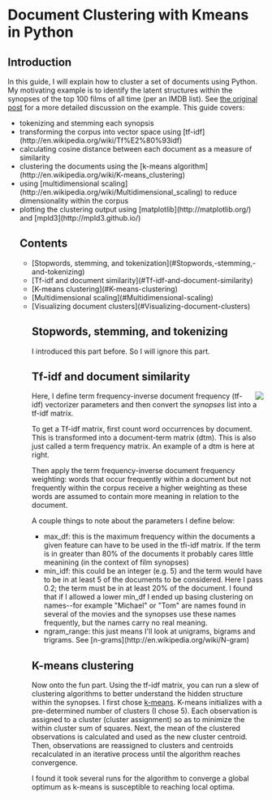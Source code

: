 # Document Clustering with Kmeans in Python

## Introduction
In this guide, I will explain how to cluster a set of documents using Python. My motivating example is to identify the latent structures within the synopses of the top 100 films of all time (per an IMDB list). See [the original post](http://www.brandonrose.org/top100) for a more detailed discussion on the example. This guide covers:

<ul>
<li> tokenizing and stemming each synopsis
<li> transforming the corpus into vector space using [tf-idf](http://en.wikipedia.org/wiki/Tf%E2%80%93idf)
<li> calculating cosine distance between each document as a measure of similarity
<li> clustering the documents using the [k-means algorithm](http://en.wikipedia.org/wiki/K-means_clustering)
<li> using [multidimensional scaling](http://en.wikipedia.org/wiki/Multidimensional_scaling) to reduce dimensionality within the corpus
<li> plotting the clustering output using [matplotlib](http://matplotlib.org/) and [mpld3](http://mpld3.github.io/)

## Contents
<ul>
<li>[Stopwords, stemming, and tokenization](#Stopwords,-stemming,-and-tokenizing)
<li>[Tf-idf and document similarity](#Tf-idf-and-document-similarity)
<li>[K-means clustering](#K-means-clustering)
<li>[Multidimensional scaling](#Multidimensional-scaling)
<li>[Visualizing document clusters](#Visualizing-document-clusters)
  
 ## Stopwords, stemming, and tokenizing
 I introduced this part before. So I will ignore this part.
 
 ## Tf-idf and document similarity
 <img src='http://www.jiem.org/index.php/jiem/article/viewFile/293/252/2402' align='right' style="margin-left:10px">

Here, I define term frequency-inverse document frequency (tf-idf) vectorizer parameters and then convert the *synopses* list into a tf-idf matrix. 

To get a Tf-idf matrix, first count word occurrences by document. This is transformed into a document-term matrix (dtm). This is also just called a term frequency matrix. An example of a dtm is here at right.

Then apply the term frequency-inverse document frequency weighting: words that occur frequently within a document but not frequently within the corpus receive a higher weighting as these words are assumed to contain more meaning in relation to the document.

A couple things to note about the parameters I define below:

<ul>
<li> max_df: this is the maximum frequency within the documents a given feature can have to be used in the tfi-idf matrix. If the term is in greater than 80% of the documents it probably cares little meanining (in the context of film synopses)
<li> min_idf: this could be an integer (e.g. 5) and the term would have to be in at least 5 of the documents to be considered. Here I pass 0.2; the term must be in at least 20% of the document. I found that if I allowed a lower min_df I ended up basing clustering on names--for example "Michael" or "Tom" are names found in several of the movies and the synopses use these names frequently, but the names carry no real meaning.
<li> ngram_range: this just means I'll look at unigrams, bigrams and trigrams. See [n-grams](http://en.wikipedia.org/wiki/N-gram)
</ul>

## K-means clustering
Now onto the fun part. Using the tf-idf matrix, you can run a slew of clustering algorithms to better understand the hidden structure within the synopses. I first chose [k-means](http://en.wikipedia.org/wiki/K-means_clustering). K-means initializes with a pre-determined number of clusters (I chose 5). Each observation is assigned to a cluster (cluster assignment) so as to minimize the within cluster sum of squares. Next, the mean of the clustered observations is calculated and used as the new cluster centroid. Then, observations are reassigned to clusters and  centroids recalculated in an iterative process until the algorithm reaches convergence.

I found it took several runs for the algorithm to converge a global optimum as k-means is susceptible to reaching local optima. 
